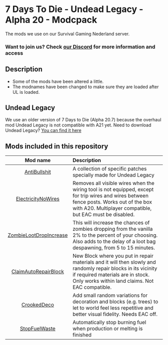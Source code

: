 # 7 Days To Die - Undead Legacy - Alpha 20 - Modcpack
The mods we use on our Survival Gaming Nederland server.

### Want to join us? Check [our Discord](https://discord.gg/C5z598878q) for more information and access

## Description
- Some of the mods have been altered a little.
- The modnames have been changed to make sure they are loaded after UL is loaded.

## Undead Legacy
We use an older version of 7 Days to Die (Alpha 20.7) because the overhaul mod Undead Legacy is not compatible with A21 yet.
Need to download Undead Legacy? [You can find it here](https://ul.subquake.com/download)

## Mods included in this repository
|Mod name|Description| 
|:---:|:---|
|[AntiBullshit](https://www.nexusmods.com/7daystodie/mods/2691?tab=description) |A collection of specific patches specially made for Undead Legacy|
|[ElectricityNoWires](https://www.nexusmods.com/7daystodie/mods/1721) |Removes all visible wires when the wiring tool is not equipped, except for trip wires and wires between fence posts. Works out of the box with A20. Multiplayer compatible, but EAC must be disabled.|
|[ZombieLootDropIncrease](https://www.nexusmods.com/7daystodie/mods/168) |This will increase the chances of zombies dropping from the vanilla 2% to the percent of your choosing. Also adds to the delay of a loot bag despawning, from 5 to 15 minutes.|
|[ClaimAutoRepairBlock](https://www.nexusmods.com/7daystodie/mods/1705) |New Block where you put in repair materials and it will then slowly and randomly repair blocks in its vicinity if required materials are in stock. Only works within land claims. Not EAC compatible.|
|[CrookedDeco](https://www.nexusmods.com/7daystodie/mods/2096) |Add small random variations for decoration and blocks (e.g. trees) to let to world feel less repetitive and better visual fidelity. Needs EAC off.|
|[StopFuelWaste](https://www.nexusmods.com/7daystodie/mods/1884) |Automatically stop burning fuel when production or melting is finished|
